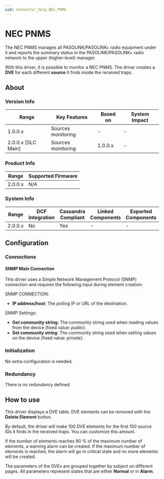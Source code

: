 ```yaml
---
uid: Connector_help_NEC_PNMS
---
```


# NEC PNMS

The NEC PNMS manages all PASOLINK/PASOLINK+ radio equipment under it and reports the summary status in the PASOLINK/PASOLINK+ radio network to the upper (higher-level) manager.

With this driver, it is possible to monitor a NEC PNMS. The driver creates a **DVE** for each different **source** it finds inside the received traps.

## About

### Version Info

| **Range**            | **Key Features**   | **Based on** | **System Impact** |
|----------------------|--------------------|--------------|-------------------|
| 1.0.0.x              | Sources monitoring | \-           | \-                |
| 2.0.0.x \[SLC Main\] | Sources monitoring | 1.0.0.x      | \-                |

### Product Info

| **Range** | **Supported Firmware** |
|-----------|------------------------|
| 2.0.0.x   | N/A                    |

### System Info

| **Range** | **DCF Integration** | **Cassandra Compliant** | **Linked Components** | **Exported Components** |
|-----------|---------------------|-------------------------|-----------------------|-------------------------|
| 2.0.0.x   | No                  | Yes                     | \-                    | \-                      |

## Configuration

### Connections

#### SNMP Main Connection

This driver uses a Simple Network Management Protocol (SNMP) connection and requires the following input during element creation:

SNMP CONNECTION:

- **IP address/host**: The polling IP or URL of the destination.

SNMP Settings:

- **Get community string**: The community string used when reading values from the device (fixed value: *public*).
- **Set community string**: The community string used when setting values on the device (fixed value: *private*).

### Initialization

No extra configuration is needed.

### Redundancy

There is no redundancy defined.

## How to use

This driver displays a DVE table. DVE elements can be removed with the **Delete Element** button.

By default, the driver will make 100 DVE elements for the first 100 source IDs it finds in the received traps. You can customize this amount.

If the number of elements reaches 90 % of the maximum number of elements, a warning alarm can be created. If the maximum number of elements is reached, the alarm will go in critical state and no more elements will be created.

The parameters of the DVEs are grouped together by subject on different pages. All parameters represent states that are either **Normal** or in **Alarm**.
